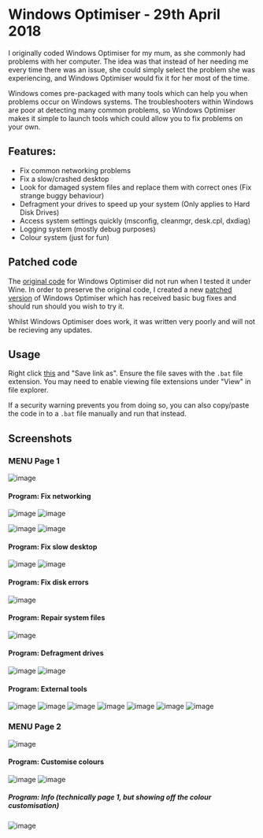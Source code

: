 # Windows Optimiser - 29th April 2018

I originally coded Windows Optimiser for my mum, as she commonly had problems with her computer. The idea was that instead of her needing me every time there was an issue, she could simply select the problem she was experiencing, and Windows Optimiser would fix it for her most of the time.

Windows comes pre-packaged with many tools which can help you when problems occur on Windows systems. The troubleshooters within Windows are poor at detecting many common problems, so Windows Optimiser makes it simple to launch tools which could allow you to fix problems on your own.

## Features:

* Fix common networking problems
* Fix a slow/crashed desktop
* Look for damaged system files and replace them with correct ones (Fix strange buggy behaviour)
* Defragment your drives to speed up your system (Only applies to Hard Disk Drives)
* Access system settings quickly (msconfig, cleanmgr, desk.cpl, dxdiag)
* Logging system (mostly debug purposes)
* Colour system (just for fun)

## Patched code
The [original code](Windows%20Optimiser%204.4.bat) for Windows Optimiser did not run when I tested it under Wine. In order to preserve the original code, I created a new [patched version](Windows%20Optimiser%204.4%20(patched).bat) of Windows Optimiser which has received basic bug fixes and should run should you wish to try it.

Whilst Windows Optimiser does work, it was written very poorly and will not be recieving any updates.

## Usage
Right click [this](https://raw.githubusercontent.com/smcclennon/old-projects/master/windows_batch/Windows%20Optimiser%204.4%20(patched).bat) and "Save link as". Ensure the file saves with the `.bat` file extension. You may need to enable viewing file extensions under "View" in file explorer.

If a security warning prevents you from doing so, you can also copy/paste the code in to a `.bat` file manually and run that instead.

## Screenshots
### MENU Page 1
![image](https://user-images.githubusercontent.com/24913281/155040205-48c785f4-db09-4e3b-844a-7199567412b7.png)
#### Program: Fix networking
![image](https://user-images.githubusercontent.com/24913281/155040216-a2597563-10d6-4b7a-89ff-89acb7e7bd54.png)
![image](https://user-images.githubusercontent.com/24913281/155040224-52e6901f-b2a6-4d33-8435-e2075f10f13c.png)


![image](https://user-images.githubusercontent.com/24913281/155040251-0de7ae0a-8ea9-49d0-9def-0901a93fb4c1.png)
![image](https://user-images.githubusercontent.com/24913281/155040330-1c83ecf8-edc5-4abc-bd00-c7ee722c9ec4.png)
#### Program: Fix slow desktop
![image](https://user-images.githubusercontent.com/24913281/155040341-c2c38f96-8e1b-4d47-9c4f-312847cd5003.png)
![image](https://user-images.githubusercontent.com/24913281/155040397-42a894a4-f0d6-42ed-a6ad-9b74a93a6a28.png)
#### Program: Fix disk errors
![image](https://user-images.githubusercontent.com/24913281/155040413-f3b12aae-cdae-4562-a5fb-719eaaf5c83a.png)
#### Program: Repair system files
![image](https://user-images.githubusercontent.com/24913281/155040453-b20d6c3f-4392-442e-9595-69d6791ae750.png)
#### Program: Defragment drives
![image](https://user-images.githubusercontent.com/24913281/155040470-467dc9c2-c44e-48fe-a5af-2ff91c9df399.png)
![image](https://user-images.githubusercontent.com/24913281/155040479-107c89cb-557d-454b-becc-facb1d88cfcc.png)
#### Program: External tools
![image](https://user-images.githubusercontent.com/24913281/155040530-8656a890-a87f-4000-90ca-d87bf761d87f.png)
![image](https://user-images.githubusercontent.com/24913281/155040517-adb445e6-b560-48e8-ae68-bf2e6727229a.png)
![image](https://user-images.githubusercontent.com/24913281/155040538-18bb2ad3-8596-4c38-a8c8-8271e5dc2a7b.png)
![image](https://user-images.githubusercontent.com/24913281/155040580-c3148214-be35-405d-b60a-affba1adc7af.png)
![image](https://user-images.githubusercontent.com/24913281/155040587-792519a2-ceb1-4999-b088-f2e3a2060d1e.png)
![image](https://user-images.githubusercontent.com/24913281/155040596-8cf6c568-0098-4a05-a83d-c6e608767b24.png)
![image](https://user-images.githubusercontent.com/24913281/155040610-c57920d3-0193-449f-b381-da3b7b4d72ef.png)
### MENU Page 2
![image](https://user-images.githubusercontent.com/24913281/155040639-2c15cb0e-2c5a-48a5-8986-2d885e880007.png)
#### Program: Customise colours
![image](https://user-images.githubusercontent.com/24913281/155040701-48ee0c05-db2d-4f16-84fb-e27300c3cdf6.png)
![image](https://user-images.githubusercontent.com/24913281/155040708-3b50dcfd-5d27-4493-8eb8-bac99cec8fe5.png)
##### Program: Info (technically page 1, but showing off the colour customisation)
![image](https://user-images.githubusercontent.com/24913281/155041145-89bf9eb9-1b12-4868-a964-4e53693f8d60.png)
